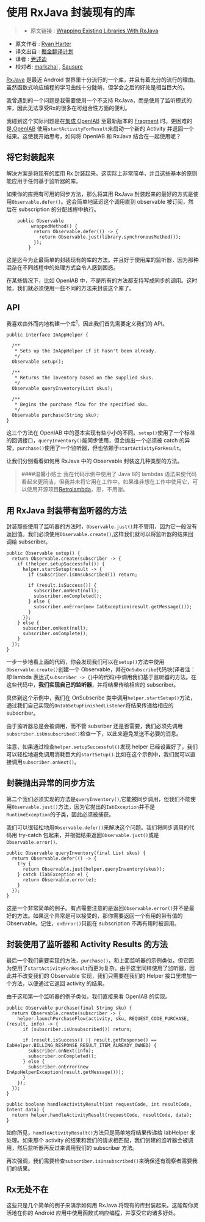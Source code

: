 # 使用 RxJava 封装现有的库

>* 原文链接 : [Wrapping Existing Libraries With RxJava](http://ryanharter.com/blog/2015/07/07/wrapping-existing-libraries-with-rxjava/)
* 原文作者 : [Ryan Harter](http://ryanharter.com/)
* 译文出自 : [掘金翻译计划](https://github.com/xitu/gold-miner)
* 译者 : [尹述迪](http://yinshudi.com)
* 校对者: [markzhai](https://github.com/markzhai) , [Sausure](https://github.com/Sausure)

[RxJava](https://github.com/ReactiveX/RxJava) 是最近 Android 世界里十分流行的一个库，并且有着充分的流行的理由。虽然函数式响应编程的学习曲线十分陡峭，但学会之后的好处是相当巨大的。

我曾遇到的一个问题是我需要使用一个不支持 RxJava，而是使用了监听模式的库，因此无法享受Rx的很多在可组合性方面的便利。

我碰到这个实际问题是在[集成 OpenIAB](http://ryanharter.com/blog/2015/07/04/using-all-the-app-stores/) 至最新版本的 [Fragment](https://play.google.com/store/apps/details?id=com.pixite.fragment) 时。更困难的是,[OpenIAB](http://onepf.org/openiab/) 使用`startActivityForResult`来启动一个新的 Activity 并返回一个结果。这使我开始思考，如何将 OpenIAB 和 RxJava 结合在一起使用呢？

## 将它封装起来

解决方案是将现有的库用 Rx 封装起来。这实际上非常简单，并且这些基本的原则能应用于任何基于监听器的库。

如果你的库拥有可用的同步方法，那么将其用 RxJava 封装起来的最好的方式是使用`Observable.defer()`。这会简单地延迟这个调用直到 observable 被订阅，然后在 subscription 的分配线程中执行。
```
    public Observable
         wrappedMethod() {
          return Observable.defer(() -> {
            return Observable.just(library.synchronousMethod());
          });
        }
```
这是迄今为止最简单的封装现有的库的方法。并且好于使用库的监听器，因为那种混杂在不同线程中的处理方式会令人感到困惑。

在某些情况下，比如 OpenIAB 中，不是所有的方法都支持写成同步的调用。这时候，我们就必须使用一些不同的方法来封装这个库了。

## API

我喜欢由外而内地构建一个库<sup>[1](http://ryanharter.com/blog/2015/07/07/wrapping-existing-libraries-with-rxjava/#sub-1)</sup>，因此我们首先需要定义我们的 API。
```
public interface InAppHelper {

  /**
   * Sets up the InAppHelper if it hasn't been already.
   */
  Observable setup();

  /**
   * Returns the Inventory based on the supplied skus.
   */
  Observable queryInventory(List skus);

  /**
   * Begins the purchase flow for the specified sku.
   */
  Observable purchase(String sku);
}
```
这三个方法在 OpenIAB 中的基本实现有些小小的不同。`setup()`使用了一个标准的回调接口，`queryInventory()`能同步使用，但会抛出一个必须被 catch 的异常，`purchase()`使用了一个监听器，但也依赖于`startActivityForResult`。

让我们分别看看如何用 RxJava 中的 Observable 封装这几种类型的方法。

>####温馨小贴士
我在代码示例中使用了 Java 8的 lambdas 语法来使代码看起来更简洁，但我并未将它用在工作中。如果谁非想在工作中使用它，可以使用开源项目[Retrolambda](https://github.com/evant/gradle-retrolambda)，恩，不用谢。

## 用 RxJava 封装带有监听器的方法

封装那些使用了监听器的方法时，`Observable.just()`并不管用，因为它一般没有返回值。我们必须使用`Observable.create()`,这样我们就可以将监听器的结果回调给 subscriber。
```
public Observable setup() {
  return Observable.create(subscriber -> {
    if (!helper.setupSuccessful()) {
      helper.startSetup(result -> {
        if (subscriber.isUnsubscribed()) return;

        if (result.isSuccess()) {
          subscriber.onNext(null);
          subscriber.onCompleted();
        } else {
          subscriber.onError(new IabException(result.getMessage()));
        }
      });
    } else {
      subscriber.onNext(null);
      subscriber.onComplete();
    }
  });
}
```

一步一步地看上面的代码，你会发现我们可以在`setup()`方法中使用`Observable.create()`创建一个 Observable，并在`OnSubscribe`代码块(译者注：即 lambda 表达式`subscriber -> {}`中的代码)中调用我们基于监听器的方法。在这些代码中，**我们实现自己的监听器**，并将结果传给相应的 subscriber。

具体到这个示例中，我们在 OnSubscribe 类中调用`helper.startSetup()`方法，通过我们自己实现的`OnIabSetupFinishedListener`将结果传递给相应的 subscriber。

由于监听器总是会被调用，而不管 subsriber 还是否需要，我们必须先调用`subscriber.isUnsubscribed()`检查一下，以此来避免发送不必要的消息。

注意，如果通过检查`helper.setupSuccessful()`发现 helper 已经设置好了，我们可以轻松地避免调用消耗巨大的`startSetup()`.比如在这个示例中，我们就可以直接调用`subscriber.onNext()`。

## 封装抛出异常的同步方法

第二个我们必须实现的方法是`queryInventory()`,它能被同步调用，但我们不能使用`Observable.just()`方法，因为它抛出的`IabException`并不是`RuntimeException`的子类，因此必须被捕获。

我们可以很轻松地用`Observable.defer()`来解决这个问题。我们将同步调用的代码用 try-catch 包起来，并根据结果返回`Observable.just()`或是`Observable.error()`.
```
public Observable queryInventory(final List skus) {
  return Observable.defer(() -> {
    try {
      return Observable.just(helper.queryInventory(skus));
    } catch (IabException e) {
      return Observable.error(e);
    }
  });
}
```

这是一个非常简单的例子。有点需要注意的是返回`Observable.error()`并不是最好的方法。如果这个异常是可以接受的，那你需要返回一个有用的带有值的 Observable。记住，`onError()`只能在 subscription 不再有用时被调用。

## 封装使用了监听器和 Activity Results 的方法

最后一个我们需要实现的方法，`purchase()`，和上面监听器的示例类似，但它因为使用了`startActivityForResult`而更为复杂。由于这里同样使用了监听器，因此并不改变我们的 Observable 实现，我们只需要在我们的 Helper 接口里增加一个方法，以便通过它返回 activity 的结果。

由于这和第一个监听器的例子类似，我们直接来看 OpenIAB 的实现。
```
public Observable purchase(final String sku) {
  return Observable.create(subscriber -> {
    helper.launchPurchaseFlow(activity, sku, REQUEST_CODE_PURCHASE, (result, info) -> {
      if (subscriber.isUnsubscribed()) return;

      if (result.isSuccess() || result.getResponse() == IabHelper.BILLING_RESPONSE_RESULT_ITEM_ALREADY_OWNED) {
        subscriber.onNext(info);
        subscriber.onCompleted();
      } else {
        subscriber.onError(new InAppHelperException(result.getMessage()));
      }
    });
  });
}

public boolean handleActivityResult(int requestCode, int resultCode, Intent data) {
  return helper.handleActivityResult(requestCode, resultCode, data);
}
```
如你所见，`handleActivityResult()`方法只是简单地将结果传递给 IabHelper 来处理。如果那个 activity 的结果和我们的请求相匹配，我们创建的监听器会被调用，然后监听器再反过来调用我们的 subscriber 方法。

再次强调，我们需要检查`subscriber.isUnsubscribed()`来确保还有观察者需要我们的结果。

## Rx无处不在
这些只是几个简单的例子来演示如何用 RxJava 将现有的库封装起来。这能帮你灵活地在你的 Android 应用中使用函数式响应编程，并享受它的诸多好处。
